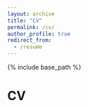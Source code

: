 ```yaml
---
layout: archive
title: "CV"
permalink: /cv/
author_profile: true
redirect_from:
  - /resume
---
```


{% include base_path %}

# CV
